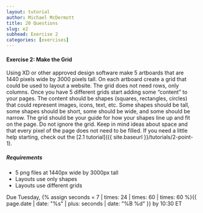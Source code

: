```yaml
---
layout: tutorial
author: Michael McDermott
title: 20 Questions
slug: e2
subhead: Exercise 2
categories: [exercises]
---
```

#### Exercise 2: Make the Grid

Using XD or other approved design software make 5 artboards that are 1440 pixels wide by 3000 pixels tall. On each artboard create a grid that could be used to layout a website. The grid does not need rows, only columns. Once you have 5 different grids start adding some “content” to your pages. The content should be shapes (squares, rectangles, circles) that could represent images, icons, text, etc. Some shapes should be tall, some shapes should be short, some should be wide, and some should be narrow. The grid should be your guide for how your shapes line up and fit on the page. Do not ignore the grid. Keep in mind ideas about space and that every pixel of the page does not need to be filled. If you need a little help starting, check out the [2.1 tutorial]({{ site.baseurl }}/tutorials/2-point-1).

##### Requirements

* 5 png files at 1440px wide by 3000px tall
* Layouts use only shapes
* Layouts use different grids

<span class="due">Due Tuesday, {% assign seconds = 7 | times: 24 | times: 60 | times: 60 %}{{ page.date | date: "%s" | plus: seconds | date: "%B %d" }} by 10:30 ET</span>
